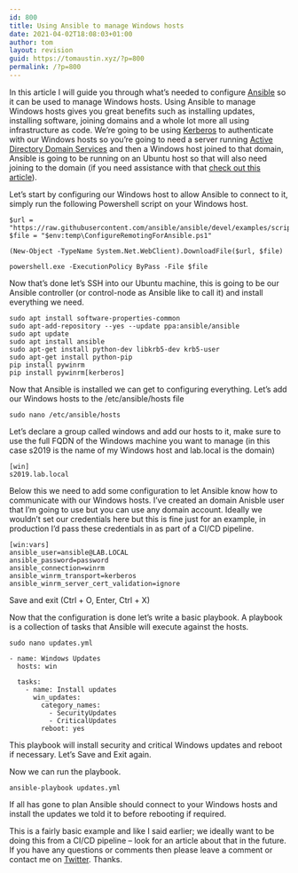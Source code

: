 ```yaml
---
id: 800
title: Using Ansible to manage Windows hosts
date: 2021-04-02T18:08:03+01:00
author: tom
layout: revision
guid: https://tomaustin.xyz/?p=800
permalink: /?p=800
---
```

In this article I will guide you through what&#8217;s needed to configure [Ansible](https://www.ansible.com/products/engine) so it can be used to manage Windows hosts. Using Ansible to manage Windows hosts gives you great benefits such as installing updates, installing software, joining domains and a whole lot more all using infrastructure as code. We&#8217;re going to be using [Kerberos](https://docs.microsoft.com/en-us/windows-server/security/kerberos/kerberos-authentication-overview) to authenticate with our Windows hosts so you&#8217;re going to need a server running [Active Directory Domain Services](https://docs.microsoft.com/en-us/windows-server/identity/ad-ds/get-started/virtual-dc/active-directory-domain-services-overview) and then a Windows host joined to that domain, Ansible is going to be running on an Ubuntu host so that will also need joining to the domain (if you need assistance with that [check out this article](https://tomaustin.xyz/2021/03/31/join-ubuntu-to-an-active-directory-domain)).

Let&#8217;s start by configuring our Windows host to allow Ansible to connect to it, simply run the following Powershell script on your Windows host.

<pre class="wp-block-code"><code>$url = "https://raw.githubusercontent.com/ansible/ansible/devel/examples/scripts/ConfigureRemotingForAnsible.ps1"
$file = "$env:temp\ConfigureRemotingForAnsible.ps1"

(New-Object -TypeName System.Net.WebClient).DownloadFile($url, $file)

powershell.exe -ExecutionPolicy ByPass -File $file</code></pre>

Now that&#8217;s done let&#8217;s SSH into our Ubuntu machine, this is going to be our Ansible controller (or control-node as Ansible like to call it) and install everything we need.

<pre class="wp-block-code"><code>sudo apt install software-properties-common
sudo apt-add-repository --yes --update ppa:ansible/ansible
sudo apt update
sudo apt install ansible
sudo apt-get install python-dev libkrb5-dev krb5-user
sudo apt-get install python-pip
pip install pywinrm
pip install pywinrm&#91;kerberos]</code></pre>

Now that Ansible is installed we can get to configuring everything. Let&#8217;s add our Windows hosts to the /etc/ansible/hosts file

<pre class="wp-block-code"><code>sudo nano /etc/ansible/hosts</code></pre>

Let&#8217;s declare a group called windows and add our hosts to it, make sure to use the full FQDN of the Windows machine you want to manage (in this case s2019 is the name of my Windows host and lab.local is the domain)

<pre class="wp-block-code"><code>&#91;win]
s2019.lab.local</code></pre>

Below this we need to add some configuration to let Ansible know how to communicate with our Windows hosts. I&#8217;ve created an domain Anisble user that I&#8217;m going to use but you can use any domain account. Ideally we wouldn&#8217;t set our credentials here but this is fine just for an example, in production I&#8217;d pass these credentials in as part of a CI/CD pipeline.

<pre class="wp-block-code"><code>&#91;win:vars]
ansible_user=ansible@LAB.LOCAL
ansible_password=password
ansible_connection=winrm
ansible_winrm_transport=kerberos
ansible_winrm_server_cert_validation=ignore</code></pre>

Save and exit (Ctrl + O, Enter, Ctrl + X)

Now that the configuration is done let&#8217;s write a basic playbook. A playbook is a collection of tasks that Ansible will execute against the hosts.

<pre class="wp-block-code"><code>sudo nano updates.yml</code></pre>

<pre class="wp-block-code"><code>- name: Windows Updates
  hosts: win

  tasks:
    - name: Install updates
      win_updates:
        category_names:
          - SecurityUpdates
          - CriticalUpdates
        reboot: yes</code></pre>

This playbook will install security and critical Windows updates and reboot if necessary. Let&#8217;s Save and Exit again.

Now we can run the playbook.

<pre class="wp-block-code"><code>ansible-playbook updates.yml</code></pre>

If all has gone to plan Ansible should connect to your Windows hosts and install the updates we told it to before rebooting if required. 

This is a fairly basic example and like I said earlier; we ideally want to be doing this from a CI/CD pipeline &#8211; look for an article about that in the future. If you have any questions or comments then please leave a comment or contact me on [Twitter](https://twitter.com/tomaustin700). Thanks.